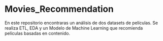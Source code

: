 # Movies_Recommendation
En este repositorio encontraras un análisis de dos datasets de películas. Se realiza ETL, EDA y un Modelo de Machine Learning que recomienda películas basadas en contenido. 
